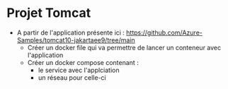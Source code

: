 # Projet Tomcat 


* A partir de l'application présente ici : https://github.com/Azure-Samples/tomcat10-jakartaee9/tree/main
  * Créer un docker file qui va permettre de lancer un conteneur avec l'application
  * Créer un docker compose contenant :
      * le service avec l'applciation
      * un réseau pour celle-ci
   
    
